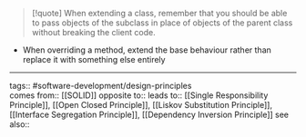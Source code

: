 > [!quote]
> When extending a class, remember that you should be able to pass objects of the subclass in place of objects of the parent class without breaking the client code.

- When overriding a method, extend the base behaviour rather than replace it with something else entirely

---

tags:: #software-development/design-principles  
comes from:: [[SOLID]]
opposite to::
leads to:: [[Single Responsibility Principle]], [[Open Closed Principle]], [[Liskov Substitution Principle]], [[Interface Segregation Principle]], [[Dependency Inversion Principle]]
see also::
